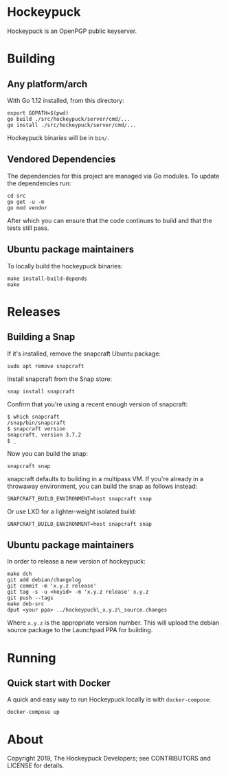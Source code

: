# Hockeypuck

Hockeypuck is an OpenPGP public keyserver. 

# Building

## Any platform/arch

With Go 1.12 installed, from this directory:

    export GOPATH=$(pwd)
    go build ./src/hockeypuck/server/cmd/...
    go install ./src/hockeypuck/server/cmd/...

Hockeypuck binaries will be in `bin/`.

## Vendored Dependencies

The dependencies for this project are managed via Go modules.
To update the dependencies run:

    cd src
    go get -u -m
    go mod vendor

After which you can ensure that the code continues to build and
that the tests still pass.

## Ubuntu package maintainers

To locally build the hockeypuck binaries:

    make install-build-depends
    make

# Releases

## Building a Snap

If it's installed, remove the snapcraft Ubuntu package:

    sudo apt remove snapcraft

Install snapcraft from the Snap store:

    snap install snapcraft

Confirm that you're using a recent enough version of snapcraft:

    $ which snapcraft
    /snap/bin/snapcraft
    $ snapcraft version
    snapcraft, version 3.7.2
    $ _

Now you can build the snap:

    snapcraft snap

snapcraft defaults to building in a multipass VM.  If you're already
in a throwaway environment, you can build the snap as follows instead:

    SNAPCRAFT_BUILD_ENVIRONMENT=host snapcraft snap

Or use LXD for a lighter-weight isolated build:

    SNAPCRAFT_BUILD_ENVIRONMENT=host snapcraft snap

## Ubuntu package maintainers

In order to release a new version of hockeypuck:

    make dch
    git add debian/changelog
    git commit -m 'x.y.z release'
    git tag -s -u <keyid> -m 'x.y.z release' x.y.z
    git push --tags
    make deb-src
    dput <your ppa> ../hockeypuck\_x.y.z\_source.changes

Where `x.y.z` is the appropriate version number.
This will upload the debian source package to the Launchpad PPA for building.

# Running

## Quick start with Docker

A quick and easy way to run Hockeypuck locally is with `docker-compose`:

    docker-compose up

# About

Copyright 2019, The Hockeypuck Developers; see CONTRIBUTORS and LICENSE for details.

